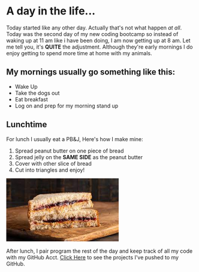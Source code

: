 # A day in the life...

Today started like any other day. Actually that's not what happen _at all_. Today was the second day of my new coding bootcamp so instead of waking up at 11 am like i have been doing, I am now getting up at 8 am. Let me tell you, it's **QUITE** the adjustment. Although they're early mornings I do enjoy getting to spend more time at home with my animals.

## My mornings usually go something like this:

- Wake Up
- Take the dogs out
- Eat breakfast
- Log on and prep for my morning stand up

## Lunchtime

For lunch I usually eat a PB&J, Here's how I make mine:

1. Spread peanut butter on one piece of bread
2. Spread jelly on the **SAME SIDE** as the peanut butter
3. Cover with other slice of bread
4. Cut into triangles and enjoy!

![Picture of samwich](img/pbj.jpeg)

After lunch, I pair program the rest of the day and keep track of all my code with my GitHub Acct.
[Click Here](https://github.com/jakechaley) to see the projects I've pushed to my GitHub.
